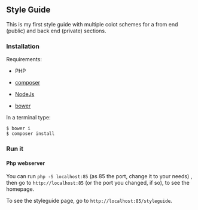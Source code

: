 ## Style Guide
This is my first style guide with multiple colot schemes for a from end (public) and back end (private) sections.

### Installation

Requirements:
  + PHP

  + [composer][composer]

  + [NodeJs][nodejs]

  + [bower][bower]


In a terminal type:
```
$ bower i
$ composer install
```

[nodejs]: https://nodejs.org
[composer]: https://getcomposer.org
[bower]: http://bower.io

### Run it

#### Php webserver

You can run ``php -S localhost:85`` (as 85 the port, change it to your needs)
, then go to ``http://localhost:85`` (or the port you changed, if so), to see
the homepage.

To see the styleguide page, go to ``http://localhost:85/styleguide``.
